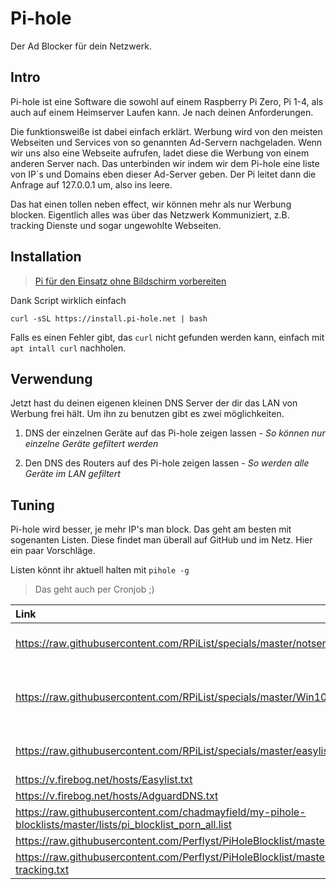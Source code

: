 # Pi-hole
Der Ad Blocker für dein Netzwerk.

## Intro
Pi-hole ist eine Software die sowohl auf einem Raspberry Pi Zero, Pi 1-4, als auch auf einem Heimserver Laufen kann.
Je nach deinen Anforderungen. 

Die funktionsweiße ist dabei einfach erklärt. Werbung wird von den meisten Webseiten und Services von so genannten Ad-Servern nachgeladen. 
Wenn wir uns also eine Webseite aufrufen, ladet diese die Werbung von einem anderen Server nach. Das unterbinden wir indem wir dem Pi-hole eine liste von IP´s und Domains eben dieser Ad-Server geben. 
Der Pi leitet dann die Anfrage auf 127.0.0.1 um, also ins leere.

Das hat einen tollen neben effect, wir können mehr als nur Werbung blocken. Eigentlich alles was über das Netzwerk Kommuniziert, z.B. tracking Dienste und sogar ungewohlte Webseiten.


## Installation

> [Pi für den Einsatz ohne Bildschirm vorbereiten](https://wiki.koh.cloud/pihole-headless/)

Dank Script wirklich einfach

```
curl -sSL https://install.pi-hole.net | bash
```
Falls es einen Fehler gibt, das `curl` nicht gefunden werden kann, einfach mit `apt intall curl` nachholen.


## Verwendung
Jetzt hast du deinen eigenen kleinen DNS Server der dir das LAN von Werbung frei hält.
Um ihn zu benutzen gibt es zwei möglichkeiten.

1. DNS der einzelnen Geräte auf das Pi-hole zeigen lassen - _So können nur einzelne Geräte gefiltert werden_


2. Den DNS des Routers auf des Pi-hole zeigen lassen - _So werden alle Geräte im LAN gefiltert_


## Tuning
Pi-hole wird besser, je mehr IP's man block.
Das geht am besten mit sogenanten Listen.
Diese findet man überall auf GitHub und im Netz. Hier ein paar Vorschläge.

Listen könnt ihr aktuell halten mit `pihole -g`
> Das geht auch per Cronjob ;)


| Link | Beschreibung |
|:----|:----|
| https://raw.githubusercontent.com/RPiList/specials/master/notserious | Sempervideo Liste für Fakeshops |
| https://raw.githubusercontent.com/RPiList/specials/master/Win10Telemetry | Sempervideo Liste für die WIN10 Telemetry Dienste |
| https://raw.githubusercontent.com/RPiList/specials/master/easylist | Sempervideo Liste für Werbung |
| https://v.firebog.net/hosts/Easylist.txt ||
| https://v.firebog.net/hosts/AdguardDNS.txt ||
| https://raw.githubusercontent.com/chadmayfield/my-pihole-blocklists/master/lists/pi_blocklist_porn_all.list ||
| https://raw.githubusercontent.com/Perflyst/PiHoleBlocklist/master/SmartTV.txt| SmartTV Liste |
| https://raw.githubusercontent.com/Perflyst/PiHoleBlocklist/master/android-tracking.txt | Android Tracking |
